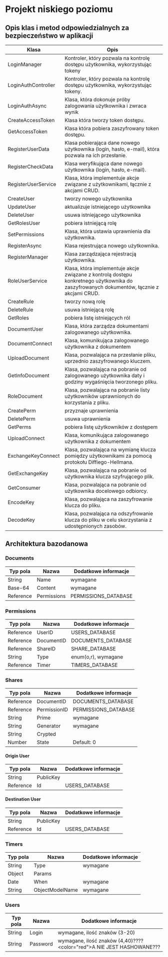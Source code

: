 # Projekt niskiego poziomu

## Opis klas i metod odpowiedzialnych za bezpieczeństwo w aplikacji

|  Klasa	|   Opis	| 
|---	|---	|
| LoginManager  	|   Kontroler, który pozwala na kontrolę dostępu użytkownika, wykorzystując tokeny	|
| LoginAuthController  	|Kontroler, który pozwala na kontrolę dostępu użytkownika, wykorzystując tokeny.    	|  
| LoginAuthAsync  	| Klasa, która dokonuje próby zalogowania użytkownika i zwraca wynik  	|
| CreateAccessToken  	|  Klasa która tworzy token dostępu. 	|  
|  GetAccessToken 	| Klasa która pobiera zaszyfrowany token dostępu.  	|
|RegisterUserData| Klasa pobierająca dane nowego użytkownika (login, hasło, e-mail), która pozwala na ich przesłanie.|
|RegisterCheckData|Klasa weryfikująca dane nowego użytkownika (login, hasło, e-mail).|
|RegisterUserService|Klasa, która implementuje akcje związane z użytkownikami, łącznie z akcjami CRUD.|
|CreateUser| tworzy nowego użytkownika|
|UpdateUser| aktualizuje istniejącego użytkownika
|DeleteUser| usuwa istniejącego użytkownika
|GetRolesUser| pobiera istniejącą rolę
|SetPermissions| Klasa, która ustawia uprawnienia dla użytkownika.
|RegisterAsync|Klasa rejestrująca nowego użytkownika.
|RegisterManager|Klasa zarządzająca rejestracją użytkownika.
|RoleUserService|Klasa, która implementuje akcje związane z kontrolą dostępu konkretnego użytkownika do zaszyfrowanych dokumentów, łącznie z akcjami CRUD.
|CreateRule| tworzy nową rolę
|DeleteRule| usuwa istniejącą rolę
|GetRoles| pobiera listę istniejących ról
|DocumentUser|Klasa, która zarządza dokumentami zalogowanego użytkownika.
|DocumentConnect|Klasa, komunikująca zalogowanego użytkownika z dokumentem
 |UploadDocument|Klasa, pozwalająca na przesłanie pliku, uprzednio zaszyfrowanego kluczem.
| GetInfoDocument|Klasa, pozwalająca na pobranie od zalogowanego użytkownika daty i godziny wygaśnięcia tworzonego pliku.
 |RoleDocument|Klasa, pozwalająca na pobranie listy użytkowników uprawnionych do korzystania z pliku.
|CreatePerm| przyznaje uprawnienia
|DeletePerm| usuwa uprawnienia
|GetPerms| pobiera listę użytkowników z dostępem
|UploadConnect|Klasa, komunikująca zalogowanego użytkownika z dokumentem
|ExchangeKeyConnect|Klasa, pozwalająca na wymianę klucza pomiędzy użytkownikami za pomocą protokołu Diffiego-Hellmana.
|GetExchangeKey|Klasa, pozwalająca na pobranie od użytkownika klucza szyfrującego plik.
|GetConsumer|Klasa, pozwalająca na pobranie od użytkownika docelowego odbiorcy.
|EncodeKey|Klasa, pozwalająca na zaszyfrowanie klucza do pliku.
|DecodeKey|Klasa, pozwalająca na odszyfrowanie klucza do pliku w celu skorzystania z udostępnionych zasobów.




## Architektura bazodanowa

### Documents

|  Typ pola	|   Nazwa	|   Dodatkowe informacje  |
|---	|---	|---
| String  	|   Name	|   wymagane
| Base-64   |   Content |   wymagane
| Reference |   Permissions | PERMISSIONS_DATABASE

### Permissions
|  Typ pola	|   Nazwa	|   Dodatkowe informacje  |
|---	|---	|---
| Reference | UserID    | USERS_DATABASE
| Reference | DocumentID    |   DOCUMENTS_DATABASE
| Reference | ShareID   |   SHARE_DATABASE
| String    | Type      | enum(o,r), wymagane
| Reference | Timer     | TIMERS_DATABASE


### Shares

|  Typ pola	|   Nazwa	|   Dodatkowe informacje  |
|---	|---	|---
| Reference | DocumentID | DOCUMENTS_DATABASE
| Reference | PermissionID | PERMISSIONS_DATABASE
| String    | Prime | wymagane
| String    | Generator | wymagane
| String    | Crypted
| Number    | State | Default: 0


#### Origin User

|  Typ pola	|   Nazwa	|   Dodatkowe informacje  |
|---	|---	|---
|String | PublicKey |
|Reference | Id | USERS_DATABASE

#### Destination User
|  Typ pola	|   Nazwa	|   Dodatkowe informacje  |
|---	|---	|---
|String | PublicKey |
|Reference | Id | USERS_DATABASE


### Timers
|  Typ pola	|   Nazwa	|   Dodatkowe informacje  |
|---	|---	|---
| String | Type | wymagane
| Object    | Params
| Date  | When  | wymagane
| String | ObjectModelName  | wymagane


### Users
|  Typ pola	|   Nazwa	|   Dodatkowe informacje  |
|---	|---	|---
| String | Login    | wymagane, ilość znaków (3-20)
| String | Password | wymagane, ilość znaków (4,40)???? <color="red">A NIE JEST HASHOWANE???</color>